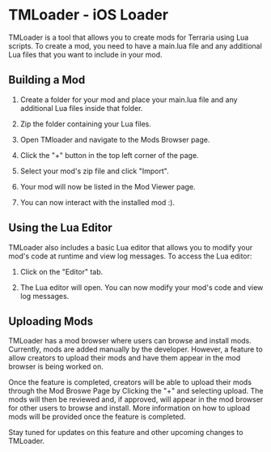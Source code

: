 # TMLoader - iOS Loader

TMLoader is a tool that allows you to create mods for Terraria using Lua scripts. To create a mod, you need to have a main.lua file and any additional Lua files that you want to include in your mod.

## Building a Mod

1. Create a folder for your mod and place your main.lua file and any additional Lua files inside that folder.

2. Zip the folder containing your Lua files.

3. Open TMloader and navigate to the Mods Browser page.

4. Click the "+" button in the top left corner of the page.

5. Select your mod's zip file and click "Import".

6. Your mod will now be listed in the Mod Viewer page.

7. You can now interact with the installed mod :).

## Using the Lua Editor

TMLoader also includes a basic Lua editor that allows you to modify your mod's code at runtime and view log messages. To access the Lua editor:

1. Click on the "Editor" tab.

2. The Lua editor will open. You can now modify your mod's code and view log messages.

## Uploading Mods

TMLoader has a mod browser where users can browse and install mods. Currently, mods are added manually by the developer. However, a feature to allow creators to upload their mods and have them appear in the mod browser is being worked on.

Once the feature is completed, creators will be able to upload their mods through the Mod Broswe Page by Clicking the "+" and selecting upload. The mods will then be reviewed and, if approved, will appear in the mod browser for other users to browse and install. More information on how to upload mods will be provided once the feature is completed.

Stay tuned for updates on this feature and other upcoming changes to TMLoader.
